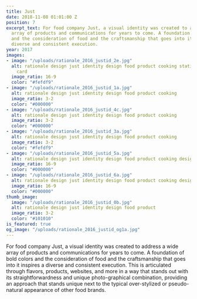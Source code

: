 ```yaml
---
title: Just
date: 2018-11-08 01:01:00 Z
position: 7
excerpt_text: For food company Just, a visual identity was created to address a wide
  array of products and communications for years to come. A foundation of bold colors
  and the consideration of food and the craftsmanship that goes into it inspires a
  diverse and consistent execution.
year: 2017
images:
- image: "/uploads/rationale_2016_justid_2e.jpg"
  alt: rationale design just identity design food product cooking stationery business
    card
  image_ratio: 16-9
  color: "#fefdf9"
- image: "/uploads/rationale_2016_justid_1a.jpg"
  alt: rationale design just identity design food product cooking
  image_ratio: 3-2
  color: "#000000"
- image: "/uploads/rationale_2016_justid_4c.jpg"
  alt: rationale design just identity design food product cooking
  image_ratio: 3-2
  color: "#000000"
- image: "/uploads/rationale_2016_justid_3a.jpg"
  alt: rationale design just identity design food product cooking
  image_ratio: 3-2
  color: "#fefdf9"
- image: "/uploads/rationale_2016_justid_5a.jpg"
  alt: rationale design just identity design food product cooking design manual guidelines
  image_ratio: 16-9
  color: "#000000"
- image: "/uploads/rationale_2016_justid_6a.jpg"
  alt: rationale design just identity design food product cooking design manual guidelines
  image_ratio: 16-9
  color: "#000000"
thumb_image:
  image: "/uploads/rationale_2016_justid_0b.jpg"
  alt: rationale design just identity design food product
  image_ratio: 3-2
  color: "#101010"
is_featured: true
og_image: "/uploads/rationale_2016_justid_og1a.jpg"
---
```


For food company Just, a visual identity was created to address a wide array of products and communications for years to come. A foundation of bold colors and the consideration of food and the craftsmanship that goes into it inspires a diverse and consistent execution. This is articulated through flavors, products, websites, and more in a way that stands out with its straightforwardness and unique photo-graphical combination, providing an approach that stands unique next to the typical over-stylized or pseudo-natural appearance of other food brands.